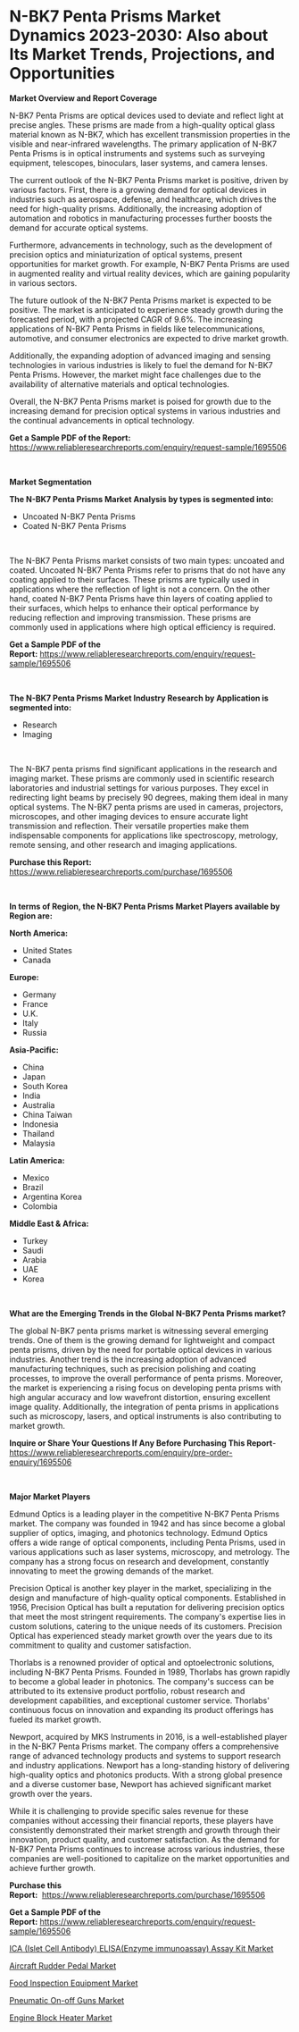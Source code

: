 <p><h1>N-BK7 Penta Prisms Market Dynamics 2023-2030: Also about Its Market Trends, Projections, and Opportunities</h1></p><p><strong>Market Overview and Report Coverage</strong></p>
<p><p>N-BK7 Penta Prisms are optical devices used to deviate and reflect light at precise angles. These prisms are made from a high-quality optical glass material known as N-BK7, which has excellent transmission properties in the visible and near-infrared wavelengths. The primary application of N-BK7 Penta Prisms is in optical instruments and systems such as surveying equipment, telescopes, binoculars, laser systems, and camera lenses.</p><p>The current outlook of the N-BK7 Penta Prisms market is positive, driven by various factors. First, there is a growing demand for optical devices in industries such as aerospace, defense, and healthcare, which drives the need for high-quality prisms. Additionally, the increasing adoption of automation and robotics in manufacturing processes further boosts the demand for accurate optical systems.</p><p>Furthermore, advancements in technology, such as the development of precision optics and miniaturization of optical systems, present opportunities for market growth. For example, N-BK7 Penta Prisms are used in augmented reality and virtual reality devices, which are gaining popularity in various sectors.</p><p>The future outlook of the N-BK7 Penta Prisms market is expected to be positive. The market is anticipated to experience steady growth during the forecasted period, with a projected CAGR of 9.6%. The increasing applications of N-BK7 Penta Prisms in fields like telecommunications, automotive, and consumer electronics are expected to drive market growth.</p><p>Additionally, the expanding adoption of advanced imaging and sensing technologies in various industries is likely to fuel the demand for N-BK7 Penta Prisms. However, the market might face challenges due to the availability of alternative materials and optical technologies.</p><p>Overall, the N-BK7 Penta Prisms market is poised for growth due to the increasing demand for precision optical systems in various industries and the continual advancements in optical technology.</p></p>
<p><strong>Get a Sample PDF of the Report:</strong> <a href="https://www.reliableresearchreports.com/enquiry/request-sample/1695506">https://www.reliableresearchreports.com/enquiry/request-sample/1695506</a></p>
<p>&nbsp;</p>
<p><strong>Market Segmentation</strong></p>
<p><strong>The N-BK7 Penta Prisms Market Analysis by types is segmented into:</strong></p>
<p><ul><li>Uncoated N-BK7 Penta Prisms</li><li>Coated N-BK7 Penta Prisms</li></ul></p>
<p>&nbsp;</p>
<p><p>The N-BK7 Penta Prisms market consists of two main types: uncoated and coated. Uncoated N-BK7 Penta Prisms refer to prisms that do not have any coating applied to their surfaces. These prisms are typically used in applications where the reflection of light is not a concern. On the other hand, coated N-BK7 Penta Prisms have thin layers of coating applied to their surfaces, which helps to enhance their optical performance by reducing reflection and improving transmission. These prisms are commonly used in applications where high optical efficiency is required.</p></p>
<p><strong>Get a Sample PDF of the Report:</strong>&nbsp;<a href="https://www.reliableresearchreports.com/enquiry/request-sample/1695506">https://www.reliableresearchreports.com/enquiry/request-sample/1695506</a></p>
<p>&nbsp;</p>
<p><strong>The N-BK7 Penta Prisms Market Industry Research by Application is segmented into:</strong></p>
<p><ul><li>Research</li><li>Imaging</li></ul></p>
<p>&nbsp;</p>
<p><p>The N-BK7 penta prisms find significant applications in the research and imaging market. These prisms are commonly used in scientific research laboratories and industrial settings for various purposes. They excel in redirecting light beams by precisely 90 degrees, making them ideal in many optical systems. The N-BK7 penta prisms are used in cameras, projectors, microscopes, and other imaging devices to ensure accurate light transmission and reflection. Their versatile properties make them indispensable components for applications like spectroscopy, metrology, remote sensing, and other research and imaging applications.</p></p>
<p><strong>Purchase this Report:</strong>&nbsp; <a href="https://www.reliableresearchreports.com/purchase/1695506">https://www.reliableresearchreports.com/purchase/1695506</a></p>
<p>&nbsp;</p>
<p><strong>In terms of Region, the N-BK7 Penta Prisms Market Players available by Region are:</strong></p>
<p>
    <p> <strong> North America: </strong>
        <ul>
            <li>United States</li>
            <li>Canada</li>
        </ul>
        </p> 
    <p> <strong> Europe: </strong>
        <ul>
            <li>Germany</li>
            <li>France</li>
            <li>U.K.</li>
            <li>Italy</li>
            <li>Russia</li>
        </ul>
        </p> 
    <p> <strong> Asia-Pacific: </strong>
        <ul>
            <li>China</li>
            <li>Japan</li>
            <li>South Korea</li>
            <li>India</li>
            <li>Australia</li>
            <li>China Taiwan</li>
            <li>Indonesia</li>
            <li>Thailand</li>
            <li>Malaysia</li>
        </ul>
        </p> 
    <p> <strong> Latin America: </strong>
        <ul>
            <li>Mexico</li>
            <li>Brazil</li>
            <li>Argentina Korea</li>
            <li>Colombia</li>
        </ul>
        </p> 
    <p> <strong> Middle East & Africa: </strong>
        <ul>
            <li>Turkey</li>
            <li>Saudi</li>
            <li>Arabia</li>
            <li>UAE</li>
            <li>Korea</li>
        </ul>
    </p>
    </p>
<p>&nbsp;</p>
<p><strong>What are the Emerging Trends in the Global N-BK7 Penta Prisms market?</strong></p>
<p><p>The global N-BK7 penta prisms market is witnessing several emerging trends. One of them is the growing demand for lightweight and compact penta prisms, driven by the need for portable optical devices in various industries. Another trend is the increasing adoption of advanced manufacturing techniques, such as precision polishing and coating processes, to improve the overall performance of penta prisms. Moreover, the market is experiencing a rising focus on developing penta prisms with high angular accuracy and low wavefront distortion, ensuring excellent image quality. Additionally, the integration of penta prisms in applications such as microscopy, lasers, and optical instruments is also contributing to market growth.</p></p>
<p><strong>Inquire or Share Your Questions If Any Before Purchasing This Report</strong>- <a href="https://www.reliableresearchreports.com/enquiry/pre-order-enquiry/1695506">https://www.reliableresearchreports.com/enquiry/pre-order-enquiry/1695506</a></p>
<p>&nbsp;</p>
<p><strong>Major Market Players</strong></p>
<p><p>Edmund Optics is a leading player in the competitive N-BK7 Penta Prisms market. The company was founded in 1942 and has since become a global supplier of optics, imaging, and photonics technology. Edmund Optics offers a wide range of optical components, including Penta Prisms, used in various applications such as laser systems, microscopy, and metrology. The company has a strong focus on research and development, constantly innovating to meet the growing demands of the market.</p><p>Precision Optical is another key player in the market, specializing in the design and manufacture of high-quality optical components. Established in 1956, Precision Optical has built a reputation for delivering precision optics that meet the most stringent requirements. The company's expertise lies in custom solutions, catering to the unique needs of its customers. Precision Optical has experienced steady market growth over the years due to its commitment to quality and customer satisfaction.</p><p>Thorlabs is a renowned provider of optical and optoelectronic solutions, including N-BK7 Penta Prisms. Founded in 1989, Thorlabs has grown rapidly to become a global leader in photonics. The company's success can be attributed to its extensive product portfolio, robust research and development capabilities, and exceptional customer service. Thorlabs' continuous focus on innovation and expanding its product offerings has fueled its market growth.</p><p>Newport, acquired by MKS Instruments in 2016, is a well-established player in the N-BK7 Penta Prisms market. The company offers a comprehensive range of advanced technology products and systems to support research and industry applications. Newport has a long-standing history of delivering high-quality optics and photonics products. With a strong global presence and a diverse customer base, Newport has achieved significant market growth over the years.</p><p>While it is challenging to provide specific sales revenue for these companies without accessing their financial reports, these players have consistently demonstrated their market strength and growth through their innovation, product quality, and customer satisfaction. As the demand for N-BK7 Penta Prisms continues to increase across various industries, these companies are well-positioned to capitalize on the market opportunities and achieve further growth.</p></p>
<p><strong>Purchase this Report:</strong>&nbsp;&nbsp;<a href="https://www.reliableresearchreports.com/purchase/1695506">https://www.reliableresearchreports.com/purchase/1695506</a></p>
<p></p>
<p><strong>Get a Sample PDF of the Report:</strong>&nbsp;<a href="https://www.reliableresearchreports.com/enquiry/request-sample/1695506">https://www.reliableresearchreports.com/enquiry/request-sample/1695506</a></p>
<p><p><a href="https://github.com/rexevange/Market-Research-Report-List-1/blob/main/ica-islet-cell-antibody-elisaenzyme-immunoassay-assay-kit-market.md">ICA (Islet Cell Antibody) ELISA(Enzyme immunoassay) Assay Kit Market</a></p><p><a href="https://www.linkedin.com/pulse/aircraft-rudder-pedal-market-size-share-global-analysis-1svoc/">Aircraft Rudder Pedal Market</a></p><p><a href="https://github.com/FassouRP/Market-Research-Report-List-1/blob/main/food-inspection-equipment-market.md">Food Inspection Equipment Market</a></p><p><a href="https://medium.com/@malcomw102036/pneumatic-on-off-guns-market-insights-into-market-cagr-market-trends-and-growth-strategies-80a8f5360987">Pneumatic On-off Guns Market</a></p><p><a href="https://www.linkedin.com/pulse/engine-block-heater-market-size-growth-forecast-from-bplnc/">Engine Block Heater Market</a></p></p>